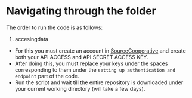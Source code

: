 # Navigating through the folder

The order to run the code is as follows:
1. accesingdata
- For this you must create an account in [SourceCooperative](https://source.coop/repositories/nasa/tropical-storm-competition/access) and create both your API ACCESS and API SECRET ACCESS KEY.
- After doing this, you must replace your keys under the spaces corresponding to them under the `setting up authentication and endpoint` part of the code.
- Run the script and wait till the entire repository is downloaded under your current working directory (will take a few days).
